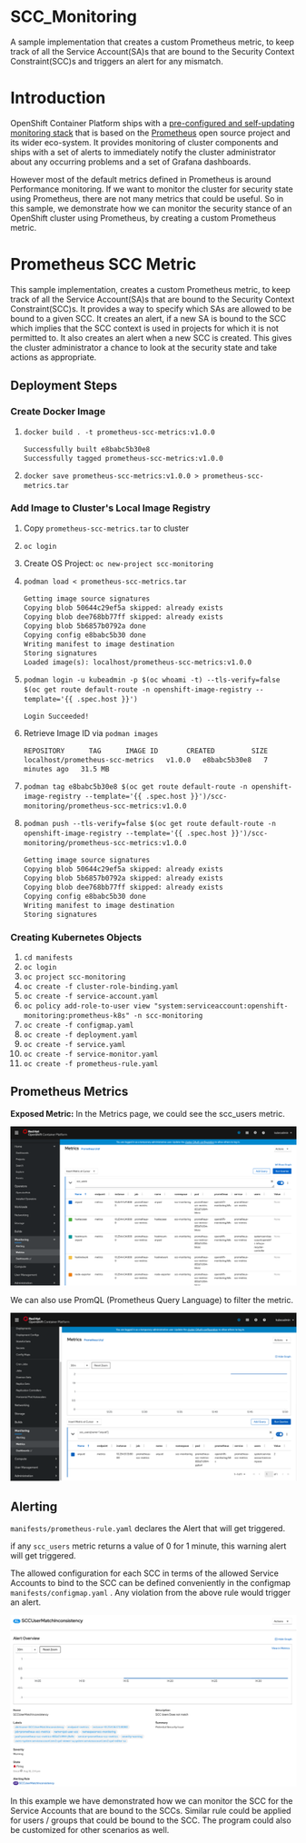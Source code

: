 # SCC_Monitoring

A sample implementation that creates a custom Prometheus metric, to keep track of all the Service Account(SA)s that are bound to the Security Context Constraint(SCC)s and triggers an alert for any mismatch.

# Introduction

OpenShift Container Platform ships with a [pre-configured and self-updating monitoring stack](https://docs.openshift.com/container-platform/4.3/monitoring/cluster_monitoring/about-cluster-monitoring.html) that is based on the [Prometheus](https://prometheus.io/) open source project and its wider eco-system. It provides monitoring of cluster components and ships with a set of alerts to immediately notify the cluster administrator about any occurring problems and a set of Grafana dashboards.

However most of the default metrics defined in Prometheus is around Performance monitoring. If we want to monitor the cluster for security state using Prometheus, there are not many metrics that could be useful. So in this sample, we demonstrate how we can monitor the security stance of an OpenShift cluster using Prometheus, by creating a custom Prometheus metric.

# Prometheus SCC Metric

This sample implementation, creates a custom Prometheus metric, to keep track of all the Service Account(SA)s that are bound to the Security Context Constraint(SCC)s. It provides a way to specify which SAs are allowed to be bound to a given SCC. It creates an alert, if a new SA is bound to the SCC which implies that the SCC context is used in projects for which it is not permitted to. It also creates an alert when a new SCC is created. This gives the cluster administrator a chance to look at the security state and take actions as appropriate.

## Deployment Steps

### Create Docker Image

1. `docker build . -t prometheus-scc-metrics:v1.0.0`

    ```text
    Successfully built e8babc5b30e8
    Successfully tagged prometheus-scc-metrics:v1.0.0
    ```

2. `docker save prometheus-scc-metrics:v1.0.0 > prometheus-scc-metrics.tar`

### Add Image to Cluster's Local Image Registry

1. Copy `prometheus-scc-metrics.tar` to cluster
2. `oc login`
3. Create OS Project: `oc new-project scc-monitoring`
4. `podman load < prometheus-scc-metrics.tar`

    ```text
    Getting image source signatures
    Copying blob 50644c29ef5a skipped: already exists
    Copying blob dee768bb77ff skipped: already exists
    Copying blob 5b6857b0792a done
    Copying config e8babc5b30 done
    Writing manifest to image destination
    Storing signatures
    Loaded image(s): localhost/prometheus-scc-metrics:v1.0.0
    ```

5. `podman login -u kubeadmin -p $(oc whoami -t) --tls-verify=false $(oc get route default-route -n openshift-image-registry --template='{{ .spec.host }}')`

    ```text
    Login Succeeded!
    ```

6. Retrieve Image ID via `podman images`

    ```text
    REPOSITORY      TAG      IMAGE ID       CREATED         SIZE
    localhost/prometheus-scc-metrics   v1.0.0   e8babc5b30e8   7 minutes ago   31.5 MB
    ```

7. `podman tag e8babc5b30e8 $(oc get route default-route -n openshift-image-registry --template='{{ .spec.host }}')/scc-monitoring/prometheus-scc-metrics:v1.0.0`

8. `podman push --tls-verify=false $(oc get route default-route -n openshift-image-registry --template='{{ .spec.host }}')/scc-monitoring/prometheus-scc-metrics:v1.0.0`

    ```text
    Getting image source signatures
    Copying blob 50644c29ef5a skipped: already exists
    Copying blob 5b6857b0792a skipped: already exists
    Copying blob dee768bb77ff skipped: already exists
    Copying config e8babc5b30 done
    Writing manifest to image destination
    Storing signatures
    ```

### Creating Kubernetes Objects

1. `cd manifests`
2. `oc login`
3. `oc project scc-monitoring`
4. `oc create -f cluster-role-binding.yaml`
5. `oc create -f service-account.yaml`
6. `oc policy add-role-to-user view "system:serviceaccount:openshift-monitoring:prometheus-k8s" -n scc-monitoring`
7. `oc create -f configmap.yaml`
8. `oc create -f deployment.yaml`
9. `oc create -f service.yaml`
10. `oc create -f service-monitor.yaml`
11. `oc create -f prometheus-rule.yaml`

## Prometheus Metrics

**Exposed Metric:**
In the Metrics page, we could see the scc_users metric.

![Screenshot](assets/openshift_monitoring_ui.png)

We can also use PromQL (Prometheus Query Language) to filter the metric.

![Screenshot](assets/openshift_monitoring_ui_query.png)

## Alerting

`manifests/prometheus-rule.yaml` declares the Alert that will get triggered.

if any `scc_users` metric returns a value of 0 for 1 minute, this warning alert will get triggered.

The allowed configuration for each SCC in terms of the allowed Service Accounts to bind to the SCC can be defined conveniently in the configmap `manifests/configmap.yaml` . Any violation from the above rule would trigger an alert.

![Screenshot](assets/prometheus-alert.png)

In this example we have demonstrated how we can monitor the SCC for the Service Accounts that are bound to the SCCs.  Similar rule could be applied for users / groups that could be bound to the SCC.  The program could also be customized for other scenarios as well. 
